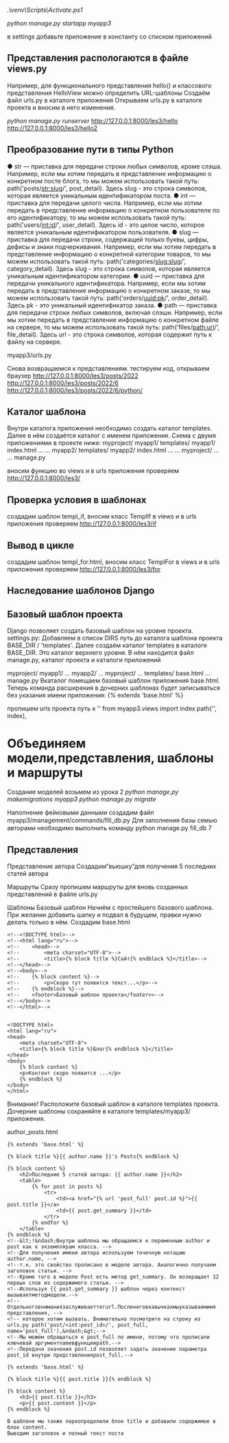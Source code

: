 ﻿*.\venv\Scripts\Activate.ps1*

*python manage.py startapp myapp3*

в settings добавьте приложение в константу со списком приложений

## Представления распологаются в файле views.py

Например, для функционального представления hello() и
классового представления HelloView можно определить URL-шаблоны
Создаём файл urls.py в каталоге приложения
Открываем urls.py в каталоге проекта и вносим в него изменения.

*python manage.py runserver*
http://127.0.0.1:8000/les3/hello
http://127.0.0.1:8000/les3/hello2

## Преобразование пути в типы Python

● str — приставка для передачи строки любых символов, кроме слэша.
Например, если мы хотим передать в представление информацию о
конкретном посте блога, то мы можем использовать такой путь:
path('posts/<str:slug>/', post_detail). Здесь slug - это строка символов, которая
является уникальным идентификатором поста.
● int — приставка для передачи целого числа. Например, если мы хотим
передать в представление информацию о конкретном пользователе по его
идентификатору, то мы можем использовать такой путь:
path('users/<int:id>/', user_detail). Здесь id - это целое число, которое является
уникальным идентификатором пользователя.
● slug — приставка для передачи строки, содержащей только буквы, цифры,
дефисы и знаки подчеркивания. Например, если мы хотим передать в
представление информацию о конкретной категории товаров, то мы можем
использовать такой путь:
path('categories/<slug:slug>/', category_detail). Здесь slug - это строка
символов, которая является уникальным идентификатором категории.
● uuid — приставка для передачи уникального идентификатора. Например, если
мы хотим передать в представление информацию о конкретном заказе, то мы
можем использовать такой путь:
path('orders/<uuid:pk>/', order_detail). Здесь pk - это уникальный
идентификатор заказа.
● path — приставка для передачи строки любых символов, включая слэши.
Например, если мы хотим передать в представление информацию о
конкретном файле на сервере, то мы можем использовать такой путь:
path('files/<path:url>/', file_detail). Здесь url - это строка символов, которая
содержит путь к файлу на сервере.

myapp3/urls.py

Снова возвращаемся к представлениям.
тестируем код, открываем браузер
http://127.0.0.1:8000/les3/posts/2022
http://127.0.0.1:8000/les3/posts/2022/6
http://127.0.0.1:8000/les3/posts/2022/6/python/

## Каталог шаблона

Внутри каталога приложения необходимо создать каталог templates. Далее в нём
создаётся каталог с именем приложения. Схема с двумя приложениями в проекте
ниже:
myproject/
myapp1/
templates/
myapp1/
index.html
...
...
myapp2/
templates/
myapp2/
index.html
...
...
myproject/
...
...
manage.py

вносим функцию во views и в urls приложения
проверяем
http://127.0.0.1:8000/les3/

## Проверка условия в шаблонах

создадим шаблон templ_if, вносим класс TemplIf в views и в urls приложения
проверяем
http://127.0.0.1:8000/les3/if

## Вывод в цикле

создадим шаблон templ_for.html, вносим класс TemplFor в views и в urls приложения
проверяем
http://127.0.0.1:8000/les3/for

## Наследование шаблонов Django

## Базовый шаблон проекта

Django позволяет создать базовый шаблон на уровне проекта.
settings.py:
Добавляем в список DIRS путь до каталога шаблона проекта BASE_DIR / 'templates'. 
Далее создаём каталог templates в каталоге BASE_DIR. Это каталог верхнего уровня. 
В нём находится файл manage.py, каталог проекта и каталоги приложений

myproject/ 
    myapp1/
    ... 
    myapp2/ 
    ... 
    myproject/ 
    ... 
    templates/ 
        base.html 
    ... 
    manage.py
Вкаталог помещаем базовый шаблон приложения base.html. 
Теперь команда расширения в дочерних шаблонах будет записываться без указания имени приложения:
{% extends 'base.html' %}

пропишем urls проекта путь к ''
from myapp3.views import index
path('', index),

# Объединяем модели,представления, шаблоны и маршруты
Создание моделей
возьмем из урока 2
*python manage.py makemigrations myapp3*
*python manage.py migrate*

Наполнение фейковыми данными
создадим файл myapp3/management/commands/ﬁll_db.py
Для заполнения базы семью авторами необходимо выполнить команду 
python manage.py fill_db 7
## Представления
Представление автора 
Создадим“вьюшку”для получения 5 последних статей автора

Маршруты
Сразу пропишем маршруты для вновь созданных представлений в файле urls.py

Шаблоны
Базовый шаблон 
Начнём с простейшего базового шаблона. 
При желании добавить шапку и подвал в будущем,
правки нужно делать только в нём. Создадим base.html
```commandline
<!--<!DOCTYPE html>-->
<!--<html lang="ru">-->
<!--    <head>-->
<!--        <meta charset="UTF-8">-->
<!--        <title>{% block title %}Сайт{% endblock %}</title>-->
<!--</head>-->
<!--<body>-->
<!--    {% block content %}-->
<!--        <p>Скоро тут появится текст...</p>-->
<!--    {% endblock %}-->
<!--    <footer>Базовый шаблон проекта</footer>>-->
<!--</body>-->
<!--</html>-->


<!DOCTYPE html>
<html lang="ru">
<head>
    <meta charset="UTF-8">
    <title>{% block title %}Блог{% endblock %}</title>
</head>
<body>
    {% block content %}
    <p>Контент скоро появится ...</p>
    {% endblock %}
</body>
</html>

```

Внимание! Расположите базовый шаблон в каталоге templates проекта. Дочерние шаблоны сохраняйте в каталоге 
templates/myapp3/ приложения.

author_posts.html 
```
{% extends 'base.html' %}

{% block title %}{{ author.name }}'s Posts{% endblock %}

{% block content %}
    <h2>Последние 5 статей автора: {{ author.name }}</h2>
    <table>
        {% for post in posts %}
            <tr>
                <td><a href="{% url 'post_full' post.id %}">{{ post.title }}</a>
                <td>{{ post.get_summary }}</td>
            </tr>
        {% endfor %}
    </table>
{% endblock %}
<!--&lt;!&ndash;Внутри шаблона мы обращаемся к переменным author и post как к экземплярам класса. -->
<!--Для получения имени автора используем точечную нотацию author.name, -->
<!--т.к. это свойство прописано в моделе автора. Аналогично получаем заголовок статьи. -->
<!--Кроме того в моделе Post есть метод get_summary. Он возвращает 12 первых слов из содержимого статьи. -->
<!--Используя {{ post.get_summary }} шаблон через контекст вызываетметодмодели.-->
<!-- Отдельноговниманиязаслуживаеттегurl.Посленеговкавычкахмыуказываемимя представления, -->
<!-- которое хотим вызвать. Внимательно посмотрите на строку из urls.py path('post/<int:post_id>/', post_full, name='post_full'),&ndash;&gt;-->
<!--Мы можем обращаться к post_full по имени, потому что прописали ключевой аргументnameвфункцииpath.-->
<!--Передача значения post.id позволяет задать значение параметра post_id внутри представленияpost_full.-->
```
```commandline
{% extends 'base.html' %}

{% block title %}{{ post.title }}{% endblock %}

{% block content %}
    <h3>{{ post.title }}</h3>
    <p>{{ post.content }}</p>
{% endblock %}

В шаблоне мы также переопределили блок title и добавили содержимое в блок content.
Выводим заголовок и полный текст поста 
```